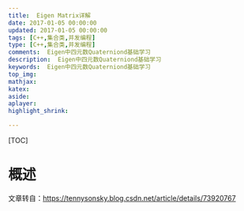 ```yaml
---
title:  Eigen Matrix详解
date: 2017-01-05 00:00:00
updated: 2017-01-05 00:00:00
tags: [C++,集合类,并发编程]
type: [C++,集合类,并发编程]
comments:  Eigen中四元数Quaterniond基础学习
description:  Eigen中四元数Quaterniond基础学习
keywords:  Eigen中四元数Quaterniond基础学习
top_img:
mathjax:
katex:
aside:
aplayer:
highlight_shrink:

---
```


[TOC]

# 概述

文章转自：https://tennysonsky.blog.csdn.net/article/details/73920767





